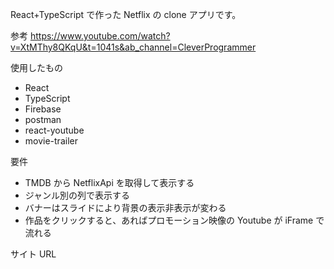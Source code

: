 React+TypeScript で作った Netflix の clone アプリです。

参考
https://www.youtube.com/watch?v=XtMThy8QKqU&t=1041s&ab_channel=CleverProgrammer

使用したもの

- React
- TypeScript
- Firebase
- postman
- react-youtube
- movie-trailer

要件

- TMDB から NetflixApi を取得して表示する
- ジャンル別の列で表示する
- バナーはスライドにより背景の表示非表示が変わる
- 作品をクリックすると、あればプロモーション映像の Youtube が iFrame で流れる

サイト URL

